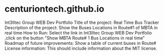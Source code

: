 # centuriontech.github.io
Int3lltec Group WEB Dev Portfolio
Title of the project: Real Time Bus Tracker
Description of the project: Show the Buses Locations in Route#1 of MBTA in real time
How to Run: Select the link in Int3lltec Group WEB Dev Portfolio ,click on the button "Show MBTA Route# 1 Bus Locations in real time"
Roadmap of future improvements: Show a table of current buses in Route#
License information: This should include information about the MIT license. 
